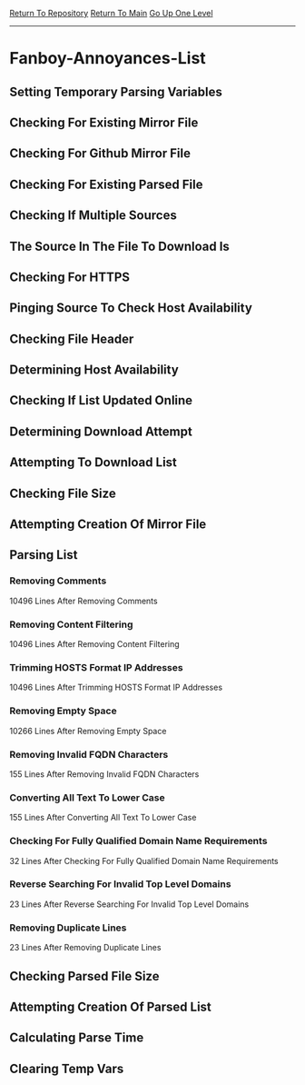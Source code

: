 [Return To Repository](https://github.com/deathbybandaid/piholeparser/)
[Return To Main](https://github.com/deathbybandaid/piholeparser/blob/master/RecentRunLogs/Mainlog.md)
[Go Up One Level](https://github.com/deathbybandaid/piholeparser/blob/master/RecentRunLogs/TopLevelScripts/30-Processing-External-Blacklists.md)
____________________________________
# Fanboy-Annoyances-List
## Setting Temporary Parsing Variables
## Checking For Existing Mirror File
## Checking For Github Mirror File
## Checking For Existing Parsed File
## Checking If Multiple Sources
## The Source In The File To Download Is
## Checking For HTTPS
## Pinging Source To Check Host Availability
## Checking File Header
## Determining Host Availability
## Checking If List Updated Online
## Determining Download Attempt
## Attempting To Download List
## Checking File Size
## Attempting Creation Of Mirror File
## Parsing List
### Removing Comments
10496 Lines After Removing Comments
### Removing Content Filtering
10496 Lines After Removing Content Filtering
### Trimming HOSTS Format IP Addresses
10496 Lines After Trimming HOSTS Format IP Addresses
### Removing Empty Space
10266 Lines After Removing Empty Space
### Removing Invalid FQDN Characters
155 Lines After Removing Invalid FQDN Characters
### Converting All Text To Lower Case
155 Lines After Converting All Text To Lower Case
### Checking For Fully Qualified Domain Name Requirements
32 Lines After Checking For Fully Qualified Domain Name Requirements
### Reverse Searching For Invalid Top Level Domains
23 Lines After Reverse Searching For Invalid Top Level Domains
### Removing Duplicate Lines
23 Lines After Removing Duplicate Lines
## Checking Parsed File Size
## Attempting Creation Of Parsed List
## Calculating Parse Time
## Clearing Temp Vars
